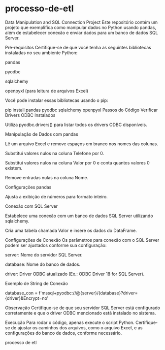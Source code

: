 # processo-de-etl
Data Manipulation and SQL Connection Project
Este repositório contém um projeto que exemplifica como manipular dados no Python usando pandas, além de estabelecer conexão e enviar dados para um banco de dados SQL Server.

Pré-requisitos
Certifique-se de que você tenha as seguintes bibliotecas instaladas no seu ambiente Python:

pandas

pyodbc

sqlalchemy

openpyxl (para leitura de arquivos Excel)

Você pode instalar essas bibliotecas usando o pip:

pip install pandas pyodbc sqlalchemy openpyxl
Passos do Código
Verificar Drivers ODBC Instalados

Utiliza pyodbc.drivers() para listar todos os drivers ODBC disponíveis.

Manipulação de Dados com pandas

Lê um arquivo Excel e remove espaços em branco nos nomes das colunas.

Substitui valores nulos na coluna Telefone por 0.

Substitui valores nulos na coluna Valor por 0 e conta quantos valores 0 existem.

Remove entradas nulas na coluna Nome.

Configurações pandas

Ajusta a exibição de números para formato inteiro.

Conexão com SQL Server

Estabelece uma conexão com um banco de dados SQL Server utilizando sqlalchemy.

Cria uma tabela chamada Valor e insere os dados do DataFrame.

Configurações de Conexão
Os parâmetros para conexão com o SQL Server podem ser ajustados conforme sua configuração:

server: Nome do servidor SQL Server.

database: Nome do banco de dados.

driver: Driver ODBC atualizado (Ex.: ODBC Driver 18 for SQL Server).

Exemplo de String de Conexão

database_con = f'mssql+pyodbc://@{server}/{database}?driver={driver}&Encrypt=no'

Observação
Certifique-se de que seu servidor SQL Server está configurado corretamente e que o driver ODBC mencionado está instalado no sistema.

Execução
Para rodar o código, apenas execute o script Python. Certifique-se de ajustar os caminhos dos arquivos, como o arquivo Excel, e as configurações do banco de dados, conforme necessário.



processo de etl
